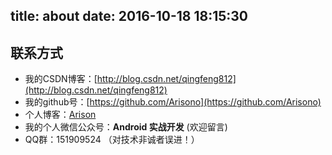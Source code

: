 title: about
date: 2016-10-18 18:15:30
---
## 联系方式

- 我的CSDN博客：[http://blog.csdn.net/qingfeng812](http://blog.csdn.net/qingfeng812)
- 我的github号：[https://github.com/Arisono](https://github.com/Arisono)
- 个人博客：[Arison](https://arisono.github.io)
- 我的个人微信公众号：**Android 实战开发**  (欢迎留言)
- QQ群：151909524 （对技术非诚者误进！）